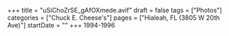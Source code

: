 +++
title = "uSiChoZrSE_gAfOXmede.avif"
draft = false
tags = ["Photos"]
categories = ["Chuck E. Cheese's"]
pages = ["Hialeah, FL (3805 W 20th Ave)"]
startDate = ""
+++
1994-1996
